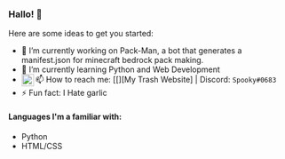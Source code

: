### Hallo! 👋

Here are some ideas to get you started:

- 🔭 I’m currently working on Pack-Man, a bot that generates a manifest.json for minecraft bedrock pack making.
- 🌱 I’m currently learning Python and Web Development
- 📫 How to reach me: [[<img align="left" alt="My Websute" width="22px" src="https://media.discordapp.net/attachments/836232703379505183/843704449386283048/78dd3a9a29a5fdec.png" />][My Trash Website] | Discord: `Spooky#0683`
- ⚡ Fun fact: I Hate garlic

#### Languages I'm a familiar with:

- Python
- HTML/CSS
